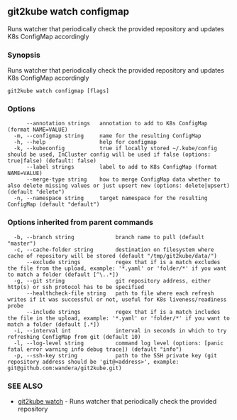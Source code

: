 ## git2kube watch configmap

Runs watcher that periodically check the provided repository and updates K8s ConfigMap accordingly

### Synopsis

Runs watcher that periodically check the provided repository and updates K8s ConfigMap accordingly

```
git2kube watch configmap [flags]
```

### Options

```
      --annotation strings   annotation to add to K8s ConfigMap (format NAME=VALUE)
  -m, --configmap string     name for the resulting ConfigMap
  -h, --help                 help for configmap
  -k, --kubeconfig           true if locally stored ~/.kube/config should be used, InCluster config will be used if false (options: true|false) (default: false)
      --label strings        label to add to K8s ConfigMap (format NAME=VALUE)
      --merge-type string    how to merge ConfigMap data whether to also delete missing values or just upsert new (options: delete|upsert) (default "delete")
  -n, --namespace string     target namespace for the resulting ConfigMap (default "default")
```

### Options inherited from parent commands

```
  -b, --branch string             branch name to pull (default "master")
  -c, --cache-folder string       destination on filesystem where cache of repository will be stored (default "/tmp/git2kube/data/")
      --exclude strings           regex that if is a match excludes the file from the upload, example: '*.yaml' or 'folder/*' if you want to match a folder (default [^\..*])
  -g, --git string                git repository address, either http(s) or ssh protocol has to be specified
      --healthcheck-file string   path to file where each refresh writes if it was successful or not, useful for K8s liveness/readiness probe
      --include strings           regex that if is a match includes the file in the upload, example: '*.yaml' or 'folder/*' if you want to match a folder (default [.*])
  -i, --interval int              interval in seconds in which to try refreshing ConfigMap from git (default 10)
  -l, --log-level string          command log level (options: [panic fatal error warning info debug trace]) (default "info")
  -p, --ssh-key string            path to the SSH private key (git repository address should be 'git@<address>', example: git@github.com:wandera/git2kube.git)
```

### SEE ALSO

* [git2kube watch](git2kube_watch.md)	 - Runs watcher that periodically check the provided repository

